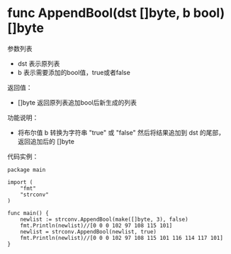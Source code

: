 # func AppendBool(dst []byte, b bool) []byte

参数列表

- dst 表示原列表 
- b   表示需要添加的bool值，true或者false

返回值：

- []byte  返回原列表追加bool后新生成的列表 

功能说明：

- 将布尔值 b 转换为字符串 "true" 或 "false" 然后将结果追加到 dst 的尾部，返回追加后的 []byte

代码实例：

	package main
	
	import (
		"fmt"
		"strconv"
	)
	
	func main() {
		newlist := strconv.AppendBool(make([]byte, 3), false)
		fmt.Println(newlist)//[0 0 0 102 97 108 115 101]
		newlist = strconv.AppendBool(newlist, true)
		fmt.Println(newlist)//[0 0 0 102 97 108 115 101 116 114 117 101]
	}
